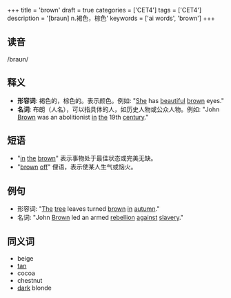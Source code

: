 +++
title = 'brown'
draft = true
categories = ['CET4']
tags = ['CET4']
description = '[braun] n.褐色，棕色'
keywords = ['ai words', 'brown']
+++

## 读音
/braʊn/

## 释义
- **形容词**: 褐色的，棕色的。表示颜色。例如: "[She](/zh/post/she/) has [beautiful](/zh/post/beautiful/) [brown](/zh/post/brown/) eyes."
- **名词**: 布朗（人名），可以指具体的人，如历史人物或公众人物。例如: "John [Brown](/zh/post/brown/) was an abolitionist [in](/zh/post/in/) [the](/zh/post/the/) 19th [century](/zh/post/century/)."

## 短语
- "[in](/zh/post/in/) [the](/zh/post/the/) [brown](/zh/post/brown/)" 表示事物处于最佳状态或完美无缺。
- "[brown](/zh/post/brown/) [off](/zh/post/off/)" 俚语，表示使某人生气或恼火。

## 例句
- 形容词: "[The](/zh/post/the/) [tree](/zh/post/tree/) leaves turned [brown](/zh/post/brown/) [in](/zh/post/in/) [autumn](/zh/post/autumn/)."
- 名词: "John [Brown](/zh/post/brown/) led an armed [rebellion](/zh/post/rebellion/) [against](/zh/post/against/) [slavery](/zh/post/slavery/)."

## 同义词
- beige
- [tan](/zh/post/tan/)
- cocoa
- chestnut
- [dark](/zh/post/dark/) blonde
